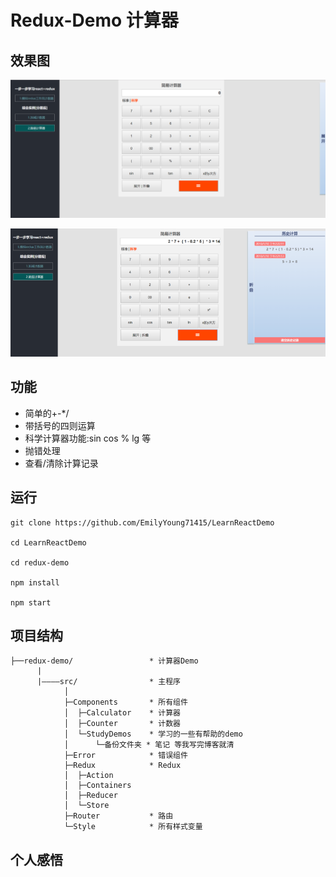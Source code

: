 # Redux-Demo 计算器


## 效果图
![效果图展示1](../ReadmeImage/效果图.png)

![效果图展示2](../ReadmeImage/效果图2.png)

## 功能
+  简单的+-*/
+  带括号的四则运算
+  科学计算器功能:sin cos % lg 等
+  抛错处理
+  查看/清除计算记录


## 运行
```
git clone https://github.com/EmilyYoung71415/LearnReactDemo  

cd LearnReactDemo

cd redux-demo

npm install

npm start
```

## 项目结构
```
├──redux-demo/                 * 计算器Demo
      |
      |————src/                * 主程序
            │
            ├─Components       * 所有组件 
            │  ├─Calculator    * 计算器
            │  ├─Counter       * 计数器 
            │  └─StudyDemos    * 学习的一些有帮助的demo 
            │      └─备份文件夹 * 笔记 等我写完博客就清 
            ├─Error            * 错误组件 
            ├─Redux            * Redux 
            │  ├─Action
            │  ├─Containers
            │  ├─Reducer
            │  └─Store
            ├─Router           * 路由
            └─Style            * 所有样式变量 
```
## 个人感悟
